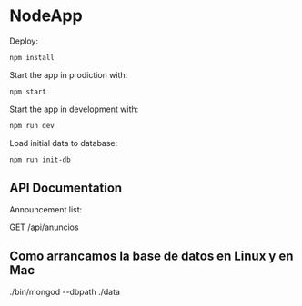 # NodeApp

Deploy:

```sh
npm install
```

Start the app in prodiction with:

```sh
npm start
```

Start the app in development with:
```sh
npm run dev
```

Load initial data to database:
```sh
npm run init-db
```

## API Documentation

Announcement list:

GET /api/anuncios

## Como arrancamos la base de datos en Linux y en Mac

./bin/mongod --dbpath ./data